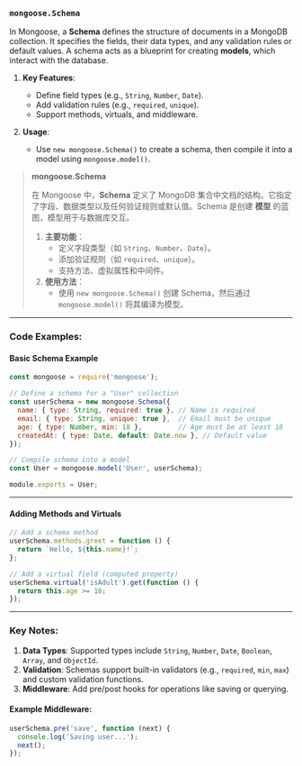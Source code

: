 ### `mongoose.Schema`

In Mongoose, a **Schema** defines the structure of documents in a MongoDB collection. It specifies the fields, their data types, and any validation rules or default values. A schema acts as a blueprint for creating **models**, which interact with the database.  

1. **Key Features**:  
   - Define field types (e.g., `String`, `Number`, `Date`).  
   - Add validation rules (e.g., `required`, `unique`).  
   - Support methods, virtuals, and middleware.  

2. **Usage**:  
   - Use `new mongoose.Schema()` to create a schema, then compile it into a model using `mongoose.model()`.  

> **mongoose.Schema**  
>
> <audio src="..\..\mp3\在 Mongoose 中，Sc.mp3"></audio>
>
> 在 Mongoose 中，**Schema** 定义了 MongoDB 集合中文档的结构。它指定了字段、数据类型以及任何验证规则或默认值。Schema 是创建 **模型** 的蓝图，模型用于与数据库交互。  
>
> 1. **主要功能**：  
>    - 定义字段类型（如 `String`、`Number`、`Date`）。  
>    - 添加验证规则（如 `required`、`unique`）。  
>    - 支持方法、虚拟属性和中间件。  
> 2. **使用方法**：  
>    - 使用 `new mongoose.Schema()` 创建 Schema，然后通过 `mongoose.model()` 将其编译为模型。  

---

### Code Examples:

#### **Basic Schema Example**

<audio src="..\..\mp3\这段代码使用 `mongoos (1).mp3"></audio>

```javascript
const mongoose = require('mongoose');

// Define a schema for a "User" collection
const userSchema = new mongoose.Schema({
  name: { type: String, required: true }, // Name is required
  email: { type: String, unique: true },  // Email must be unique
  age: { type: Number, min: 18 },         // Age must be at least 18
  createdAt: { type: Date, default: Date.now }, // Default value
});

// Compile schema into a model
const User = mongoose.model('User', userSchema);

module.exports = User;
```

---

#### **Adding Methods and Virtuals**

<audio src="..\..\mp3\这段代码向 `userSche.mp3"></audio>

```javascript
// Add a schema method
userSchema.methods.greet = function () {
  return `Hello, ${this.name}!`;
};

// Add a virtual field (computed property)
userSchema.virtual('isAdult').get(function () {
  return this.age >= 18;
});
```

---

### Key Notes:  
1. **Data Types**: Supported types include `String`, `Number`, `Date`, `Boolean`, `Array`, and `ObjectId`.  
2. **Validation**: Schemas support built-in validators (e.g., `required`, `min`, `max`) and custom validation functions.  
3. **Middleware**: Add pre/post hooks for operations like saving or querying.  

#### Example Middleware:
```javascript
userSchema.pre('save', function (next) {
  console.log('Saving user...');
  next();
});
```